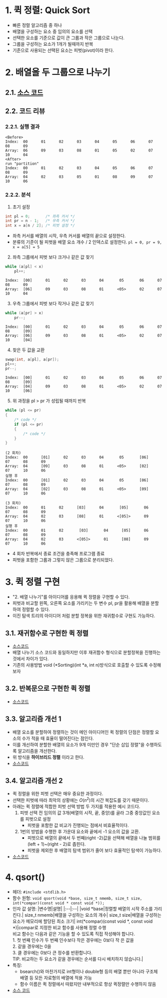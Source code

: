 # 1. 퀵 정렬: Quick Sort

- 빠른 정렬 알고리즘 중 하나
- 배열을 구성하는 요소 중 임의의 요소를 선택
- 선택한 요소를 기준으로 값이 큰 그룹과 작은 그룹으로 나눈다.
- 그룹을 구성하는 요소가 1개가 될때까지 반복
- 기준으로 사용되는 선택된 요소는 피벗(pivot)이라 한다.

# 2. 배열을 두 그룹으로 나누기

## 2.1. [소스 코드](../../../source/DSNA/Sorting/includeSorting.c#L373)

## 2.2. 코드 리뷰

### 2.2.1. 실행 결과

```
<Before>
Index:  00      01      02      03      04      05      06      07      08      09
Array:  06      09      03      08      01      05      02      07      10      04
<After>
run "partition"
Index:  00      01      02      03      04      05      06      07      08      09
Array:  04      02      03      05      01      08      09      07      10      06

```

### 2.2.2. 분석

1. 초기 설정

```c
int pl = 0;       /* 좌측 커서 */
int pr = n - 1;   /* 우측 커서 */
int x = a[n / 2]; /* 피벗 설정 */
```

- 좌측 커서를 배열의 시작, 우측 커서를 배열의 끝으로 설정한다.
- 분류의 기준이 될 피벗을 배열 요소 개수 / 2 인덱스로 설정한다.
  `pl = 0, pr = 9, x = a[5] = 5`

2. 좌측 그룹에서 피벗 보다 크거나 같은 값 찾기

```c
while (a[pl] < x)
    pl++;
```

```
Index:  [00]      01      02      03      04       05       06      07      08      09
Array:  [06]      09      03      08      01      <05>      02      07      10      04
```

3. 우측 그룹에서 피벗 보다 작거나 같은 값 찾기

```c
while (a[pr] > x)
    pr--;
```

```
Index:  [00]      01      02      03      04       05       06      07      08      [09]
Array:  [06]      09      03      08      01      <05>      02      07      10      [04]
```

4. 찾은 두 값을 교환

```c
swap(int, a[pl], a[pr]);
pl++;
pr--;
```

```
Index:  [00]      01      02      03      04       05       06      07      08      [09]
Array:  [04]      09      03      08      01      <05>      02      07      10      [06]
```

5. 위 과정을 pl > pr 가 성립될 때까지 반복

```c
while (pl <= pr)
{
    /* code */
    if (pl <= pr)
    {
        /* code */
    }
}
```

```
(2 회차)
Index:  00      [01]      02      03      04       05       [06]      07      08      09
Array:  04      [09]      03      08      01      <05>      [02]      07      10      06
실행 후
Index:  00      [01]      02      03      04       05       [06]      07      08      09
Array:  04      [02]      03      08      01      <05>      [09]      07      10      06
```

```
(3 회차)
Index:  00      01      02      [03]      04       [05]       06      07      08      09
Array:  04      02      03      [08]      01      <[05]>      09      07      10      06
실행 후
Index:  00      01      02       [03]       04      [05]      06      07      08      09
Array:  04      02      03      <[05]>      01      [08]      09      07      10      06
```

- 4 회차 반복에서 종료 조건을 충족해 프로그램 종료
- 피벗을 포함한 그룹과 그렇지 않은 그룹으로 분리되었다.

# 3. 퀵 정렬 구현

- "2. 배열 나누기"를 아이디어를 응용해 퀵 정렬을 구현할 수 있다.
- 피벗과 비교할 왼쪽, 오른쪽 요소를 가리키는 두 변수 pl, pr을 활용해 배열을 분할하여 정렬할 수 있다.
- 이진 탐색 트리의 아이디어 처럼 분할 정복을 위한 재귀함수로 구현도 가능하다.

## 3.1. 재귀함수로 구현한 퀵 정렬

- [소스코드](../../../source/DSNA/Sorting/includeSorting.c#L398)
- 배열 나누기 소스 코드와 동일하지만 이후 재귀함수 형식으로 분할정복을 진행하는 것에서 차이가 있다.
- 기존의 사용방법 void (*Sorting)(int *a, int n)방식으로 호출할 수 있도록 수정해 보자

## 3.2. 반복문으로 구현한 퀵 정렬

- [소스코드](../../../source/DSNA/Sorting/includeSorting.c#L456)

## 3.3. 알고리즘 개선 1

- 배열 요소를 분할하여 정렬하는 것이 메인 아이디어인 퀵 정렬의 단점은 정렬할 요소의 수가 적을 때 효율이 떨어진다는 점인다.
- 이를 개선하여 분할한 배열의 요소가 9개 미만인 경우 "단순 삽입 정렬"을 수행하도록 알고리즘을 개선한다.
- 위 방식을 **하이브리드 정렬** 이라고 한다.
- [소스코드](../../../source/DSNA/Sorting/includeSorting.c#L518)

## 3.4. 알고리즘 개선 2

- 퀵 정렬을 위한 피벗 선택은 매우 중요한 과정이다.
- 선택한 피벗에 따라 최악의 상황에는 $O(n^2)$의 시간 복잡도를 갖기 때문이다.
- 아래는 퀵 정렬에 적합한 피벗 선택 방법 두 가지를 적용한 예시 코드다.
  1. 피벗 선택 전 임의의 값 3개(배열의 시작, 끝, 중앙)를 골라 그중 중앙값인 요소를 피벗으로 설정
     - 피벗을 포함한 값 비교가 진행되는 점에서 비효율적이다.
  2. 1번의 방법을 수행한 후 가운대 요소와 끝에서 -1 요소의 값을 교환.
     - 피벗으로 배열의 끝에서 두 번째(right -2)값을 선택해 배열을 나눌 범위를 (left + 1)~(right - 2)로 좁힌다.
     - 피벗을 제외한 후 배열의 탐색 범위가 줄어 보다 효율적인 탐색이 가능하다.
- [소스코드](../../../source/DSNA/Sorting/includeSorting.c#L595)

# 4. qsort()

- 헤더: `#include <stdlib.h>`
- 함수 원형: `void qsort(void *base, size_t nmemb, size_t size, int(*compar)(const void * const void *));`
- 인자 값 설명:
  |변수명|설명|
  |:--|:--|
  |void *base|정렬할 배열의 시작 주소를 가리킨다.|
  size_t nmemb|배열을 구성하는 요소의 개수|
  size_t size|배열을 구성하는 요소가 메모리에 할당된 최소 크기|
  int(*compar)(const void *, const void *)|compar로 지정한 비교 함수를 사용해 정렬 수행<br/>비교 함수는 다음과 같은 기능을 할 수 있도록 직접 작성해야 합니다.<br/> 1. 첫 번째 인수가 두 번째 인수보다 작은 경우에는 0보다 작 은 값을<br/> 2. 같을 경우에는 0을<br/> 3. 클 경우에는 0보다 큰 정수를 반환합니다.<br/>TIP. 비교하는 두 요소가 같을 경우에는 순서를 다시 배치하지 않습니다.|
- 특징:
  - bsearch()와 마찬가지로 int형이나 double형 등의 배열 뿐만 아니라 구조체 배열 등 모든 자료형의 배열에 적용 가능
  - 함수 이름은 퀵 정렬에서 따왔지만 내부적으로 항상 퀵정렬만 수행하지 않음
- [소스 코드](../../../source/DSNA/Sorting/includeSorting.c#L759)